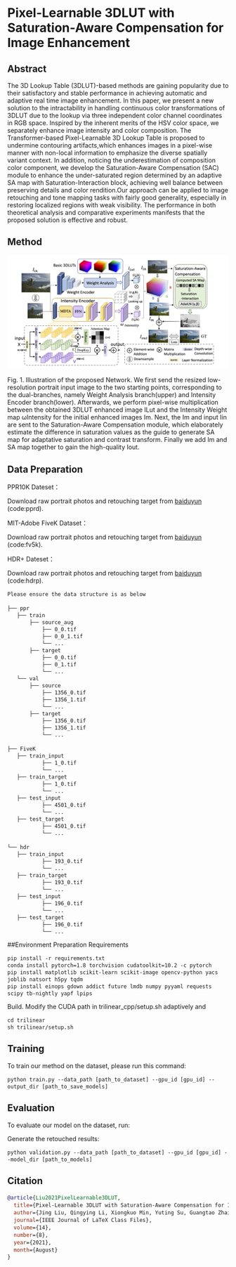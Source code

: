 # Pixel-Learnable 3DLUT with Saturation-Aware Compensation for Image Enhancement

## Abstract

The 3D Lookup Table (3DLUT)-based methods are gaining popularity due to their satisfactory and stable performance in achieving automatic and adaptive real time image enhancement. In this paper, we present a new solution to the intractability in handling continuous color transformations of 3DLUT due to the lookup via three independent color channel coordinates in RGB space. Inspired by the inherent merits of the HSV color space, we separately enhance image intensity and color composition. The Transformer-based Pixel-Learnable 3D Lookup Table is proposed to undermine contouring artifacts,which enhances images in a pixel-wise manner with non-local information to emphasize the diverse spatially variant context. In addition, noticing the underestimation of composition color component, we develop the Saturation-Aware Compensation (SAC) module to enhance the under-saturated region determined by an adaptive SA map with Saturation-Interaction block, achieving well balance between preserving details and color rendition.Our approach can be applied to image retouching and tone mapping tasks with fairly good generality, especially in restoring localized regions with weak visibility. The performance in both theoretical analysis and comparative experiments manifests that the proposed solution is effective and robust.

## Method 

![图片描述](./method_picture.png)

Fig. 1. Illustration of the proposed Network. We first send the resized low-resolution portrait input image to the two starting points, corresponding to the dual-branches, namely Weight Analysis branch(upper) and Intensity Encoder branch(lower). Afterwards, we perform pixel-wise multiplication between the obtained 3DLUT enhanced image ILut and the Intensity Weight map ωIntensity for the initial enhanced images Im. Next, the Im and input Iin are sent to the Saturation-Aware Compensation module, which elaborately estimate the difference in saturation values as the guide to generate SA map for adaptative
saturation and contrast transform. Finally we add Im and SA map together to gain the high-quality Iout.

## Data Preparation

PPR10K Dateset：

Download raw portrait photos and retouching target from [baiduyun](https://pan.baidu.com/s/1FMNZ6QTII6dkwj4YY_faYA) (code:pprd).

MIT-Adobe FiveK Dataset：

Download raw portrait photos and retouching target from [baiduyun](https://pan.baidu.com/s/12FwCfEWKrJ7FMkPdqW47Mg) (code:fv5k).

HDR+ Dateset：

Download raw portrait photos and retouching target from [baiduyun](https://pan.baidu.com/s/1fV2uwrZLy9KE1BNnkl0XzQ) (code:hdrp).
~~~~
Please ensure the data structure is as below

├── ppr
   ├── train
       ├── source_aug
           ├── 0_0.tif
           ├── 0_0_1.tif
           └── ...
       ├── target
           ├── 0_0.tif
           ├── 0_1.tif
           └── ...
   └── val
       ├── source
           ├── 1356_0.tif
           ├── 1356_1.tif
           └── ...
       ├── target
           ├── 1356_0.tif
           ├── 1356_1.tif
           └── ...
           
├── FiveK
   ├── train_input
           ├── 1_0.tif
           └── ...
   ├── train_target
           ├── 1_0.tif
           └── ...
   ├── test_input
           ├── 4501_0.tif
           └── ...
   ├── test_target
           ├── 4501_0.tif
           └── ...
           
└── hdr
   ├── train_input
           ├── 193_0.tif
           └── ...
   ├── train_target
           ├── 193_0.tif
           └── ...
   ├── test_input
           ├── 196_0.tif
           └── ...
   ├── test_target
           ├── 196_0.tif
           └── ...
~~~~
##Environment Preparation
Requirements
```
pip install -r requirements.txt
conda install pytorch=1.8 torchvision cudatoolkit=10.2 -c pytorch
pip install matplotlib scikit-learn scikit-image opencv-python yacs joblib natsort h5py tqdm
pip install einops gdown addict future lmdb numpy pyyaml requests scipy tb-nightly yapf lpips
```


Build. Modify the CUDA path in trilinear_cpp/setup.sh adaptively and
```
cd trilinear
sh trilinear/setup.sh
```

## Training

To train our method on the dataset, please run this command:
```train
python train.py --data_path [path_to_dataset] --gpu_id [gpu_id] --output_dir [path_to_save_models]
```


## Evaluation

To evaluate our model on the dataset, run:

Generate the retouched results:
```eval
python validation.py --data_path [path_to_dataset] --gpu_id [gpu_id] --model_dir [path_to_models]
```

## Citation

```bibtex
@article{Liu2021PixelLearnable3DLUT,
  title={Pixel-Learnable 3DLUT with Saturation-Aware Compensation for Image Enhancement},
  author={Jing Liu, Qingying Li, Xiongkuo Min, Yuting Su, Guangtao Zhai and Xiaokang Yang},
  journal={IEEE Journal of LaTeX Class Files},
  volume={14},
  number={8},
  year={2021},
  month={August}
}





